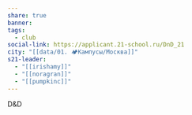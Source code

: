 ```yaml
---
share: true
banner: 
tags:
  - club
social-link: https://applicant.21-school.ru/DnD_21
city: "[[data/01. 🏕️Кампусы/Москва]]"
s21-leader:
  - "[[irishamy]]"
  - "[[noragran]]"
  - "[[pumpkinc]]"
---
```


D&D
